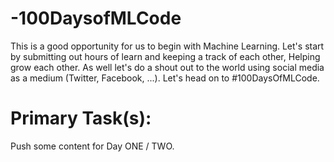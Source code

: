 # -100DaysofMLCode
This is a good opportunity for us to begin with Machine Learning.
Let's start by submitting out hours of learn and keeping a track of each other,
Helping grow each other.
As well let's do a shout out to the world using social media as a medium (Twitter, Facebook, ...).
Let's head on to #100DaysOfMLCode.
# Primary Task(s): 
Push some content for Day ONE / TWO.


